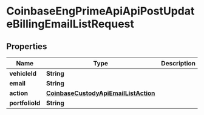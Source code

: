 
# CoinbaseEngPrimeApiApiPostUpdateBillingEmailListRequest

## Properties
Name | Type | Description | Notes
------------ | ------------- | ------------- | -------------
**vehicleId** | **String** |  | 
**email** | **String** |  | 
**action** | [**CoinbaseCustodyApiEmailListAction**](CoinbaseCustodyApiEmailListAction.md) |  | 
**portfolioId** | **String** |  |  [optional]



